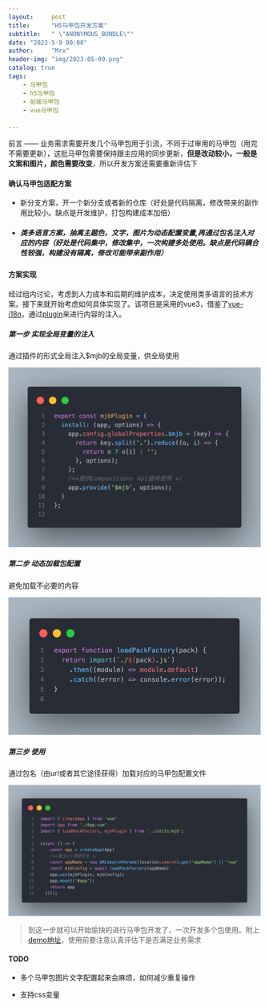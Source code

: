 ```yaml
---
layout:     post
title:      "H5马甲包开发方案"
subtitle:   " \"ANONYMOUS_BUNDLE\""
date: "2023-5-9 00:00"
author:     "Mrx"
header-img: "img/2023-05-09.png"
catalog: true
tags:
    - 马甲包
    - h5马甲包
    - 前端马甲包
    - vue马甲包

---
```


前言 —— 业务需求需要开发几个马甲包用于引流，不同于过审用的马甲包（用完不需要更新），这批马甲包需要保持跟主应用的同步更新，**但是改动较小，一般是文案和图片，颜色需要改变**，所以开发方案还需要重新评估下



#### 确认马甲包适配方案

- 新分支方案，开一个新分支或者新的仓库（好处是代码隔离，修改带来的副作用比较小。缺点是开发维护，打包构建成本加倍）

- ##### 类多语言方案，抽离主题色，文字，图片为动态配置变量,再通过包名注入对应的内容（好处是代码集中，修改集中，一次构建多处使用。缺点是代码耦合性较强，构建没有隔离，修改可能带来副作用）



#### 方案实现

经过组内讨论，考虑到人力成本和后期的维护成本，决定使用类多语言的技术方案。接下来就开始考虑如何具体实现了。该项目是采用的vue3，借鉴了[vue- i18n](https://github.com/intlify/vue-i18n-next)，通过[plugin](https://vuejs.org/guide/reusability/plugins.html#plugins)来进行内容的注入。

##### 第一步 实现全局变量的注入

通过插件的形式全局注入$mjb的全局变量，供全局使用

![image-20230509145650987](/img/image-20230509145650987.png)



##### 第二步 动态加载包配置

避免加载不必要的内容

![image-20230509145922151](/img/image-20230509145922151.png)



##### 第三步 使用

通过包名（由url或者其它途径获得）加载对应的马甲包配置文件

![image-20230509150138156](/img/image-20230509150138156.png)



> 到这一步就可以开始愉快的进行马甲包开发了，一次开发多个包使用。附上[demo地址](https://github.com/XuQiY/h5-mjb)，使用前要注意认真评估下是否满足业务需求



#### TODO

- 多个马甲包图片文字配置起来会麻烦，如何减少重复操作

- 支持css变量

  
